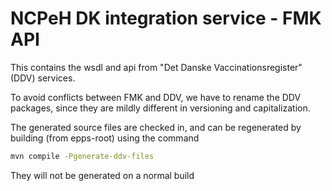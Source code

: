 NCPeH DK integration service - FMK API
===============================================================================

This contains the wsdl and api from "Det Danske Vaccinationsregister" (DDV) services.

To avoid conflicts between FMK and DDV, we have to rename the DDV packages, since they are mildly different in
versioning and capitalization.

The generated source files are checked in, and can be regenerated by building (from epps-root) using the command

```bash
mvn compile -Pgenerate-ddv-files
```

They will not be generated on a normal build
